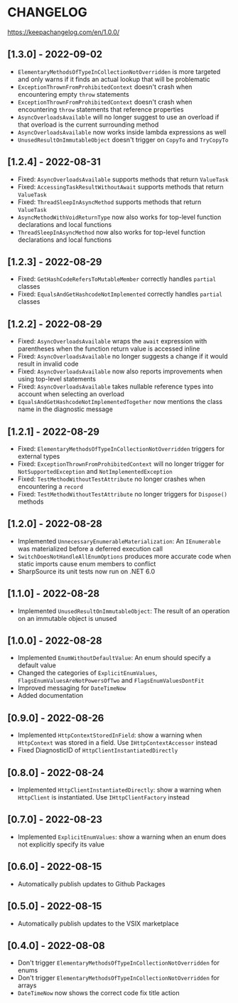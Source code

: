 # CHANGELOG
https://keepachangelog.com/en/1.0.0/

## [1.3.0] - 2022-09-02
- `ElementaryMethodsOfTypeInCollectionNotOverridden` is more targeted and only warns if it finds an actual lookup that will be problematic
- `ExceptionThrownFromProhibitedContext` doesn't crash when encountering empty `throw` statements
- `ExceptionThrownFromProhibitedContext` doesn't crash when encountering `throw` statements that reference properties
- `AsyncOverloadsAvailable` will no longer suggest to use an overload if that overload is the current surrounding method
- `AsyncOverloadsAvailable` now works inside lambda expressions as well
- `UnusedResultOnImmutableObject` doesn't trigger on `CopyTo` and `TryCopyTo`

## [1.2.4] - 2022-08-31
- Fixed: `AsyncOverloadsAvailable` supports methods that return `ValueTask`
- Fixed: `AccessingTaskResultWithoutAwait` supports methods that return `ValueTask`
- Fixed: `ThreadSleepInAsyncMethod` supports methods that return `ValueTask`
- `AsyncMethodWithVoidReturnType` now also works for top-level function declarations and local functions
- `ThreadSleepInAsyncMethod` now also works for top-level function declarations and local functions

## [1.2.3] - 2022-08-29
- Fixed: `GetHashCodeRefersToMutableMember` correctly handles `partial` classes
- Fixed: `EqualsAndGetHashcodeNotImplemented` correctly handles `partial` classes

## [1.2.2] - 2022-08-29
- Fixed: `AsyncOverloadsAvailable` wraps the `await` expression with parentheses when the function return value is accessed inline
- Fixed: `AsyncOverloadsAvailable` no longer suggests a change if it would result in invalid code
- Fixed: `AsyncOverloadsAvailable` now also reports improvements when using top-level statements
- Fixed: `AsyncOverloadsAvailable` takes nullable reference types into account when selecting an overload
- `EqualsAndGetHashcodeNotImplementedTogether` now mentions the class name in the diagnostic message

## [1.2.1] - 2022-08-29
- Fixed: `ElementaryMethodsOfTypeInCollectionNotOverridden` triggers for external types
- Fixed: `ExceptionThrownFromProhibitedContext` will no longer trigger for `NotSupportedException` and `NotImplementedException`
- Fixed: `TestMethodWithoutTestAttribute` no longer crashes when encountering a `record`
- Fixed: `TestMethodWithoutTestAttribute` no longer triggers for `Dispose()` methods

## [1.2.0] - 2022-08-28
- Implemented `UnnecessaryEnumerableMaterialization`: An `IEnumerable` was materialized before a deferred execution call
- `SwitchDoesNotHandleAllEnumOptions` produces more accurate code when static imports cause enum members to conflict
- SharpSource its unit tests now run on .NET 6.0

## [1.1.0] - 2022-08-28
- Implemented `UnusedResultOnImmutableObject`: The result of an operation on an immutable object is unused

## [1.0.0] - 2022-08-28
- Implemented `EnumWithoutDefaultValue`: An enum should specify a default value
- Changed the categories of `ExplicitEnumValues`, `FlagsEnumValuesAreNotPowersOfTwo` and `FlagsEnumValuesDontFit`
- Improved messaging for `DateTimeNow`
- Added documentation

## [0.9.0] - 2022-08-26
- Implemented `HttpContextStoredInField`: show a warning when `HttpContext` was stored in a field. Use `IHttpContextAccessor` instead
- Fixed DiagnosticID of `HttpClientInstantiatedDirectly`

## [0.8.0] - 2022-08-24
- Implemented `HttpClientInstantiatedDirectly`: show a warning when `HttpClient` is instantiated. Use `IHttpClientFactory` instead

## [0.7.0] - 2022-08-23
- Implemented `ExplicitEnumValues`: show a warning when an enum does not explicitly specify its value

## [0.6.0] - 2022-08-15
- Automatically publish updates to Github Packages

## [0.5.0] - 2022-08-15
- Automatically publish updates to the VSIX marketplace

## [0.4.0] - 2022-08-08
- Don't trigger `ElementaryMethodsOfTypeInCollectionNotOverridden` for enums
- Don't trigger `ElementaryMethodsOfTypeInCollectionNotOverridden` for arrays
- `DateTimeNow` now shows the correct code fix title action